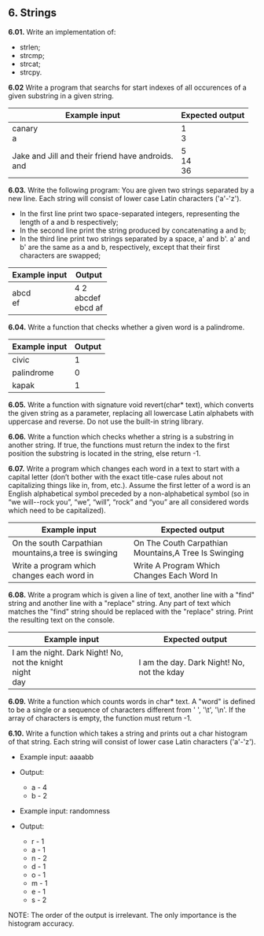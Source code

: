## 6. Strings

**6.01.** Write an implementation of:
- strlen;
- strcmp;
- strcat;
- strcpy.

**6.02** Write a program that searchs for start indexes of all occurences of a given substring in a given string.

Example input|Expected output
-|-
canary<br>a|1<br>3
Jake and Jill and their friend have androids.<br>and|5<br>14<br>36

**6.03.** Write the following program: You are given two strings separated by a new line. Each string will consist of lower case Latin characters ('a'-'z').
- In the first line print two space-separated integers, representing the length of a and b respectively;
- In the second line print the string produced by concatenating a and b;
- In the third line print two strings separated by a space, a' and b'. a' and b' are the same as a and b, respectively, except that their first characters are swapped;

Example input | Output 
------------- | -------------- 
abcd<br>ef  | 4 2<br> abcdef<br> ebcd af

**6.04.** Write a function that checks whether a given word is a palindrome.

Example input | Output 
------------- | -------------- 
civic  | 1
palindrome  | 0
kapak | 1

**6.05.** Write a function with signature void revert(char* text), which converts the given string as a parameter, replacing all 
lowercase Latin alphabets with uppercase and reverse. Do not use the built-in string library.

**6.06.** Write a function which checks whether a string is а substring in another string. If true, the functions must return the index to the first position the substring is located in the string, else return -1.

**6.07.** Write a program which changes each word in a text to start with a capital letter (don’t bother with the exact title-case rules about not capitalizing things like in, from, etc.). Assume the first letter of a word is an English alphabetical symbol preceded by a non-alphabetical symbol (so in “we will--rock you”, “we”, “will”, “rock” and “you” are all considered words which need to be capitalized). 

Example input|Expected output
-|-
On the south Carpathian mountains,a tree is swinging|	On Тhe Сouth Carpathian Мountains,А Тree Is Swinging
Write a program which changes each word in|	Write A Program Which Changes Each Word In

**6.08.** Write a program which is given a line of text, another line with a "find" string and another line with a "replace" string. Any part of text which matches the "find" string should be replaced with the "replace" string. Print the resulting text on the console.

Example input|Expected output
-|-
I am the night. Dark Night! No, not the knight<br>night<br>day|I am the day. Dark Night! No, not the kday

**6.09.** Write a function which counts words in char* text. A "word" is defined to be a single or a sequence of characters different from ' ', '\t', '\n'. If the array of characters is empty, the function must return -1.

**6.10.** Write a function which takes a string and prints out a char histogram of that string. Each string will consist of lower case Latin characters ('a'-'z').

- Example input: aaaabb
- Output:
  - a - 4
  - b - 2

- Example input: randomness
- Output:
  - r - 1
  - a - 1
  - n - 2
  - d - 1
  - o - 1
  - m - 1
  - e - 1
  - s - 2

NOTE: The order of the output is irrelevant. The only importance is the histogram accuracy.
